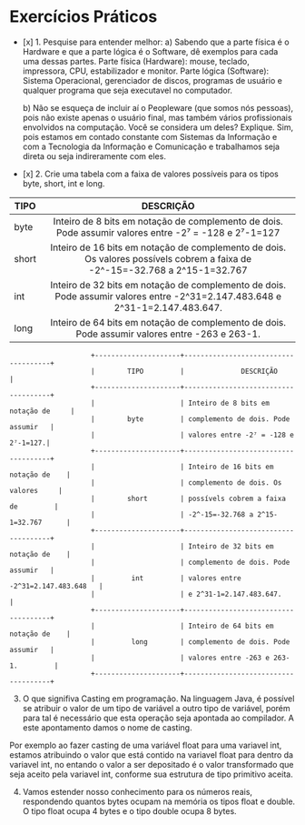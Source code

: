 # Exercícios Práticos

- \[x] 1. Pesquise para entender melhor:
  a) Sabendo que a parte física é o Hardware e que a parte lógica é o Software, dê exemplos para cada uma dessas partes.
    Parte física (Hardware): mouse, teclado, impressora, CPU, estabilizador e monitor.
    Parte lógica (Software): Sistema Operacional, gerenciador de discos, programas de usuário e qualquer programa que seja executavel no computador.

  b) Não se esqueça de incluir aí o Peopleware (que somos nós pessoas), pois não existe apenas o usuário final, mas também
     vários profissionais envolvidos na computação. Você se considera um deles? Explique.
     Sim, pois estamos em contado constante com Sistemas da Informação e com a Tecnologia da Informação e Comunicação e trabalhamos seja direta
     ou seja indireramente com eles.

- \[x] 2. Crie uma tabela com a faixa de valores possíveis para os tipos byte, short, int e long.

|   TIPO   |   DESCRIÇÃO   |
|----------|:-------------:|
|   byte   |Inteiro de 8 bits em notação de  complemento de dois. Pode assumir valores entre -2⁷ = -128 e 2⁷-1=127|
|  short   |Inteiro de 16 bits em notação de complemento de dois. Os valores possívels cobrem a faixa de -2^-15=-32.768 a 2^15-1=32.767|
|   int    |Inteiro de 32 bits em notação de complemento de dois. Pode assumir valores entre -2^31=2.147.483.648 e 2^31-1=2.147.483.647.|
|  long    |Inteiro de 64 bits em notação de complemento de dois. Pode assumir valores entre -263 e 263-1.|

                        +---------------------+-------------------------------------+
                        |        TIPO         |              DESCRIÇÃO              |
                        +---------------------+-------------------------------------+
                        |                     | Inteiro de 8 bits em notação de     |
                        |        byte         | complemento de dois. Pode assumir   |
                        |                     | valores entre -2⁷ = -128 e 2⁷-1=127.|
                        +---------------------+-------------------------------------+
                        |                     | Inteiro de 16 bits em notação de    |
                        |                     | complemento de dois. Os valores     |
                        |        short        | possívels cobrem a faixa de         |
                        |                     | -2^-15=-32.768 a 2^15-1=32.767      |
                        +---------------------+-------------------------------------+
                        |                     | Inteiro de 32 bits em notação de    |
                        |                     | complemento de dois. Pode assumir   |
                        |         int         | valores entre -2^31=2.147.483.648   |
                        |                     | e 2^31-1=2.147.483.647.             |
                        +---------------------+-------------------------------------+
                        |                     | Inteiro de 64 bits em notação de    |
                        |         long        | complemento de dois. Pode assumir   |
                        |                     | valores entre -263 e 263-1.         |
                        +---------------------+-------------------------------------+

3. O que signifiva Casting em programação.
  Na linguagem Java, é possível se atribuir o valor de um tipo de variável
  a outro tipo de variável, porém para tal é necessário que esta operação
  seja apontada ao compilador. A este apontamento damos o nome de casting.

  Por exemplo ao fazer casting de uma variável float para uma variavel int,
  estamos atribuindo o valor que está contido na variavel float para dentro da
  variavel int, no entando o valor a ser depositado é o valor transformado que seja aceito pela variavel
  int, conforme sua estrutura de tipo primitivo aceita.

4. Vamos estender nosso conhecimento para os números reais, respondendo quantos bytes ocupam na memória os tipos float e double.
  O tipo float ocupa 4 bytes e o tipo double ocupa 8 bytes.
